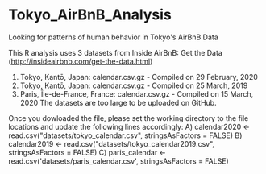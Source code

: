 # Tokyo_AirBnB_Analysis
Looking for patterns of human behavior in Tokyo's AirBnB Data

This R analysis uses 3 datasets from Inside AirBnB: Get the Data (http://insideairbnb.com/get-the-data.html)
  1) Tokyo, Kantō, Japan: calendar.csv.gz - Compiled on 29 February, 2020
  2) Tokyo, Kantō, Japan: calendar.csv.gz - Compiled on 25 March, 2019
  2) Paris, Île-de-France, France: calendar.csv.gz - Compiled on 15 March, 2020
The datasets are too large to be uploaded on GitHub.
  
  
Once you dowloaded the file, please set the working directory to the file locations and update the following lines accordingly:
  A) calendar2020 <- read.csv("datasets/tokyo_calendar.csv", stringsAsFactors = FALSE)
  B) calendar2019 <- read.csv("datasets/tokyo_calendar2019.csv", stringsAsFactors = FALSE)
  C) paris_calendar <- read.csv('datasets/paris_calendar.csv', stringsAsFactors = FALSE)
